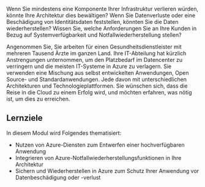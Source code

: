 Wenn Sie mindestens eine Komponente Ihrer Infrastruktur verlieren würden, könnte Ihre Architektur dies bewältigen? Wenn Sie Datenverluste oder eine Beschädigung von Identitätsdaten feststellen, könnten Sie die Daten wiederherstellen? Wissen Sie, welche Anforderungen Sie an Ihre Kunden in Bezug auf Systemverfügbarkeit und Notfallwiederherstellung stellen? 

Angenommen Sie, Sie arbeiten für einen Gesundheitsdienstleister mit mehreren Tausend Ärzte im ganzen Land. Ihre IT-Abteilung hat kürzlich Anstrengungen unternommen, um den Platzbedarf im Datencenter zu verringern und die meisten IT-Systeme in Azure zu verlagern. Sie verwenden eine Mischung aus selbst entwickelten Anwendungen, Open Source- und Standardanwendungen. Jede davon mit unterschiedlichen Architekturen und Technologieplattformen. Sie wünschen sich, dass die Reise in die Cloud zu einem Erfolg wird, und möchten erfahren, was nötig ist, um dies zu erreichen.  

## <a name="learning-objectives"></a>Lernziele

In diesem Modul wird Folgendes thematisiert:
- Nutzen von Azure-Diensten zum Entwerfen einer hochverfügbaren Anwendung
- Integrieren von Azure-Notfallwiederherstellungsfunktionen in Ihre Architektur
- Sichern und Wiederherstellen in Azure zum Schutz Ihrer Anwendung vor Datenbeschädigung oder -verlust


